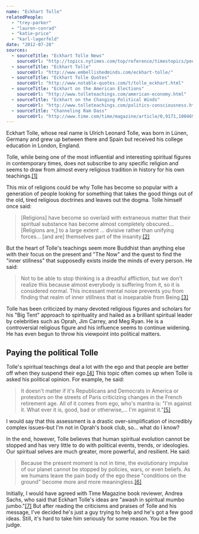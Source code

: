 ```yaml
---
name: "Eckhart Tolle"
relatedPeople:
  - "trey-parker"
  - "lauren-conrad"
  - "katie-price"
  - "karl-lagerfeld"
date: "2012-07-28"
sources:
  - sourceTitle: "Eckhart Tolle News"
    sourceUrl: "http://topics.nytimes.com/top/reference/timestopics/people/t/eckhart_tolle/index.html?8qa&scp=1-spot&sq=Eckhart+Tolle&st=nyt"
  - sourceTitle: "Eckhart Tolle"
    sourceUrl: "http://www.embellishedminds.com/eckhart-tolle/"
  - sourceTitle: "Eckhart Tolle Quotes"
    sourceUrl: "http://www.notable-quotes.com/t/tolle_eckhart.html"
  - sourceTitle: "Eckhart on the American Elections"
    sourceUrl: "http://www.tolleteachings.com/american-economy.html"
  - sourceTitle: "Eckhart on the Changing Political Winds"
    sourceUrl: "http://www.tolleteachings.com/politics-consciousness.html"
  - sourceTitle: "Channeling Ram Dass"
    sourceUrl: "http://www.time.com/time/magazine/article/0,9171,1004693,00.html"
---
```


Eckhart Tolle, whose real name is Ulrich Leonard Tolle, was born in Lünen, Germany and grew up between there and Spain but received his college education in London, England.

Tolle, while being one of the most influential and interesting spiritual figures in contemporary times, does not subscribe to any specific religion and seems to draw from almost every religious tradition in history for his own teachings.<a class="source-citation" href="#http://topics.nytimes.com/top/reference/timestopics/people/t/eckhart_tolle/index.html?8qa&scp=1-spot&sq=Eckhart+Tolle&st=nyt" title="Eckhart Tolle News">[1]</a>

This mix of religions could be why Tolle has become so popular with a generation of people looking for something that takes the good things out of the old, tired religious doctrines and leaves out the dogma. Tolle himself once said:

>[Religions] have become so overlaid with extraneous matter that their spiritual substance has become almost completely obscured… [Religions are,] to a large extent … divisive rather than unifying forces… [and are] themselves part of the insanity.<a class="source-citation" href="#http://www.embellishedminds.com/eckhart-tolle/" title="Eckhart Tolle">[2]</a>

But the heart of Tolle's teachings seem more Buddhist than anything else with their focus on the present and "The Now" and the quest to find the "inner stillness" that supposedly exists inside the minds of every person. He said:

>Not to be able to stop thinking is a dreadful affliction, but we don't realize this because almost everybody is suffering from it, so it is considered normal. This incessant mental noise prevents you from finding that realm of inner stillness that is inseparable from Being.<a class="source-citation" href="#http://www.notable-quotes.com/t/tolle_eckhart.html" title="Eckhart Tolle Quotes">[3]</a>

Tolle has been criticized by many devoted religious figures and scholars for his "Big Tent" approach to spirituality and hailed as a brilliant spiritual leader by celebrities such as Oprah, Jim Carrey, and Meg Ryan. He is a controversial religious figure and his influence seems to continue widening. He has even begun to throw his viewpoint into political matters.


## Paying the political Tolle

Tolle's spiritual teachings deal a lot with the ego and that people are better off when they suspend their ego.<a class="source-citation" href="#http://www.embellishedminds.com/eckhart-tolle/" title="Eckhart Tolle">[4]</a> This topic often comes up when Tolle is asked his political opinion. For example, he said:

>It doesn't matter if it's Republicans and Democrats in America or protestors on the streets of Paris criticizing changes in the French retirement age. All of it comes from ego, who's mantra is: "I'm against it. What ever it is, good, bad or otherwise,… I'm against it."<a class="source-citation" href="#http://www.tolleteachings.com/american-economy.html" title="Eckhart on the American Elections">[5]</a>

I would say that this assessment is a drastic over-simplification of incredibly complex issues–but I'm not in Oprah's book club, so… what do I know?

In the end, however, Tolle believes that human spiritual evolution cannot be stopped and has very little to do with political events, trends, or ideologies. Our spiritual selves are much greater, more powerful, and resilient. He said:

>Because the present moment is not in time, the evolutionary impulse of our planet cannot be stopped by policies, wars, or even beliefs. As we humans leave the pain body of the ego these "conditions on the ground" become more and more meaningless.<a class="source-citation" href="#http://www.tolleteachings.com/politics-consciousness.html" title="Eckhart on the Changing Political Winds">[6]</a>

Initially, I would have agreed with Time Magazine book reviewer, Andrea Sachs, who said that Eckhart Tolle's ideas are "awash in spiritual mumbo jumbo."<a class="source-citation" href="#http://www.time.com/time/magazine/article/0,9171,1004693,00.html" title="Channeling Ram Dass">[7]</a> But after reading the criticisms and praises of Tolle and his message, I've decided he's just a guy trying to help and he's got a few good ideas. Still, it's hard to take him seriously for some reason. You be the judge.
